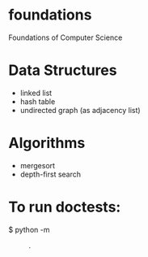 # foundations
Foundations of Computer Science

# Data Structures
- linked list
- hash table
- undirected graph (as adjacency list)

# Algorithms
- mergesort
- depth-first search

# To run doctests:
$ python -m <dir>.<module>